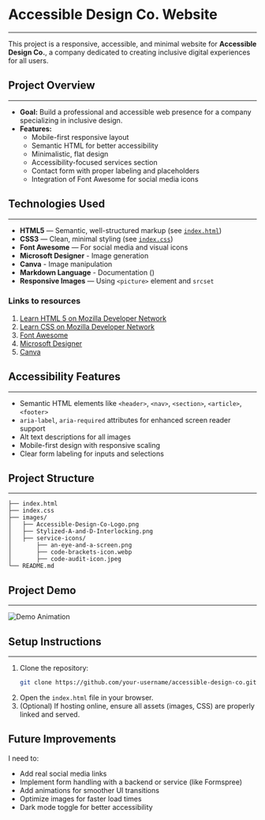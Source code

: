 # Accessible Design Co. Website

---

This project is a responsive, accessible, and minimal website for **Accessible Design Co.**, a company dedicated to creating inclusive digital experiences for all users.

## Project Overview

---

- **Goal:** Build a professional and accessible web presence for a company specializing in inclusive design.
- **Features:**
  - Mobile-first responsive layout
  - Semantic HTML for better accessibility
  - Minimalistic, flat design
  - Accessibility-focused services section
  - Contact form with proper labeling and placeholders
  - Integration of Font Awesome for social media icons

## Technologies Used

---

- **HTML5** — Semantic, well-structured markup (see [`index.html`](https://github.com/Paul-Tunda/accessible-design/blob/main/index.html))
- **CSS3** — Clean, minimal styling (see [`index.css`](https://github.com/Paul-Tunda/accessible-design/blob/main/index.css))
- **Font Awesome** — For social media and visual icons
- **Microsoft Designer** - Image generation
- **Canva** - Image manipulation
- **Markdown Language** - Documentation ()
- **Responsive Images** — Using `<picture>` element and `srcset`

### Links to resources
1. [Learn HTML 5 on Mozilla Developer Network](https://developer.mozilla.org/en-US/docs/Web/HTML)
2. [Learn CSS on Mozilla Developer Network](https://developer.mozilla.org/en-US/docs/Web/CSS)
3. [Font Awesome](https://fontawesome.com/)
4. [Microsoft Designer](https://designer.microsoft.com/)
5. [Canva](https://www.canva.com/)


## Accessibility Features

---

- Semantic HTML elements like `<header>`, `<nav>`, `<section>`, `<article>`, `<footer>`
- `aria-label`, `aria-required` attributes for enhanced screen reader support
- Alt text descriptions for all images
- Mobile-first design with responsive scaling
- Clear form labeling for inputs and selections

## Project Structure

---

```
├── index.html
├── index.css
├── images/
│   ├── Accessible-Design-Co-Logo.png
│   ├── Stylized-A-and-D-Interlocking.png
│   ├── service-icons/
│       ├── an-eye-and-a-screen.png
│       ├── code-brackets-icon.webp
│       ├── code-audit-icon.jpeg
└── README.md
```

## Project Demo

---

![Demo Animation](video1442453371.gif)

## Setup Instructions

---

1. Clone the repository:
   ```bash
   git clone https://github.com/your-username/accessible-design-co.git
   ```
2. Open the `index.html` file in your browser.
3. (Optional) If hosting online, ensure all assets (images, CSS) are properly linked and served.

## Future Improvements

I need to:

- Add real social media links
- Implement form handling with a backend or service (like Formspree)
- Add animations for smoother UI transitions
- Optimize images for faster load times
- Dark mode toggle for better accessibility
